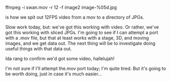 ffmpeg -i swan.mov -r 12 -f image2 image-%05d.jpg

is how we spit out 12FPS video from a mov to a directory of JPGs.

Slow work today, but: we've got this working with video. Or rather, we've got this working with sliced JPGs. I'm going to see if I can attempt a port with a .mov file, but that at least works with a stage, 3D, and moving images, and we get data out. The next thing will be to investigate doing useful things with that data out.

Ida rang to confirm we'd got some video, hallelujah!

I'm not sure if I'll attempt the.mov port today; I'm quite tired. But it's going to be worth doing, just in case it's much easier...